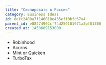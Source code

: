 ```yaml
---
title: "Скопировать в России"
category: Business Ideas
id: 0efc2400a7f146018e435eff0bfc67a4
parent_id: e88274902cf74d259101971a3bf81300
created_at: 1458689153000
---
```


- Robinhood
- Acorns
- Mint or Quicken
- TurboTax
                